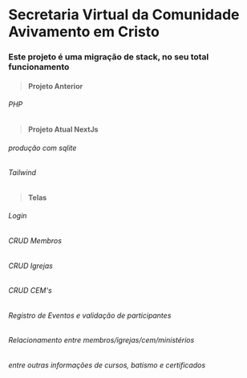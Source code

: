 # Secretaria Virtual da Comunidade Avivamento em Cristo

### Este projeto é uma migração de stack, no seu total funcionamento

> #### Projeto Anterior
###### PHP

> #### Projeto Atual NextJs
###### produção com sqlite
###### Tailwind

> #### Telas
###### Login
###### CRUD Membros
###### CRUD Igrejas
###### CRUD CEM's
###### Registro de Eventos e validação de participantes
###### Relacionamento entre membros/igrejas/cem/ministérios
###### entre outras informações de cursos, batismo e certificados
